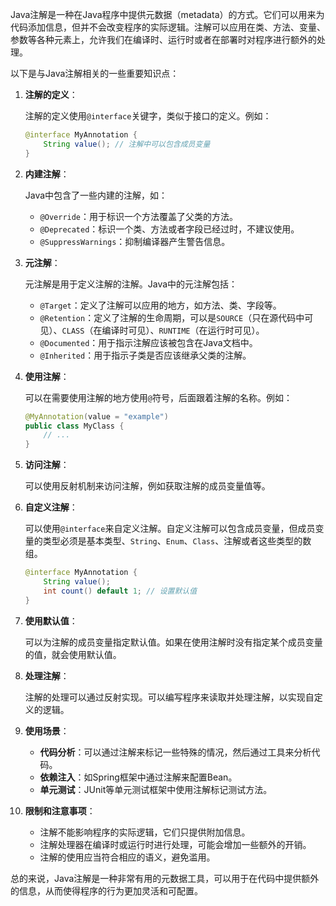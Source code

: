 Java注解是一种在Java程序中提供元数据（metadata）的方式。它们可以用来为代码添加信息，但并不会改变程序的实际逻辑。注解可以应用在类、方法、变量、参数等各种元素上，允许我们在编译时、运行时或者在部署时对程序进行额外的处理。

以下是与Java注解相关的一些重要知识点：

1. **注解的定义**：

   注解的定义使用`@interface`关键字，类似于接口的定义。例如：

   ```java
   @interface MyAnnotation {
       String value(); // 注解中可以包含成员变量
   }
   ```

2. **内建注解**：

   Java中包含了一些内建的注解，如：

   - `@Override`：用于标识一个方法覆盖了父类的方法。
   - `@Deprecated`：标识一个类、方法或者字段已经过时，不建议使用。
   - `@SuppressWarnings`：抑制编译器产生警告信息。

3. **元注解**：

   元注解是用于定义注解的注解。Java中的元注解包括：

   - `@Target`：定义了注解可以应用的地方，如方法、类、字段等。
   - `@Retention`：定义了注解的生命周期，可以是`SOURCE`（只在源代码中可见）、`CLASS`（在编译时可见）、`RUNTIME`（在运行时可见）。
   - `@Documented`：用于指示注解应该被包含在Java文档中。
   - `@Inherited`：用于指示子类是否应该继承父类的注解。

4. **使用注解**：

   可以在需要使用注解的地方使用`@`符号，后面跟着注解的名称。例如：

   ```java
   @MyAnnotation(value = "example")
   public class MyClass {
       // ...
   }
   ```

5. **访问注解**：

   可以使用反射机制来访问注解，例如获取注解的成员变量值等。

6. **自定义注解**：

   可以使用`@interface`来自定义注解。自定义注解可以包含成员变量，但成员变量的类型必须是基本类型、`String`、`Enum`、`Class`、注解或者这些类型的数组。

   ```java
   @interface MyAnnotation {
       String value();
       int count() default 1; // 设置默认值
   }
   ```

7. **使用默认值**：

   可以为注解的成员变量指定默认值。如果在使用注解时没有指定某个成员变量的值，就会使用默认值。

8. **处理注解**：

   注解的处理可以通过反射实现。可以编写程序来读取并处理注解，以实现自定义的逻辑。

9. **使用场景**：

   - **代码分析**：可以通过注解来标记一些特殊的情况，然后通过工具来分析代码。
   - **依赖注入**：如Spring框架中通过注解来配置Bean。
   - **单元测试**：JUnit等单元测试框架中使用注解标记测试方法。

10. **限制和注意事项**：

    - 注解不能影响程序的实际逻辑，它们只提供附加信息。
    - 注解处理器在编译时或运行时进行处理，可能会增加一些额外的开销。
    - 注解的使用应当符合相应的语义，避免滥用。

总的来说，Java注解是一种非常有用的元数据工具，可以用于在代码中提供额外的信息，从而使得程序的行为更加灵活和可配置。